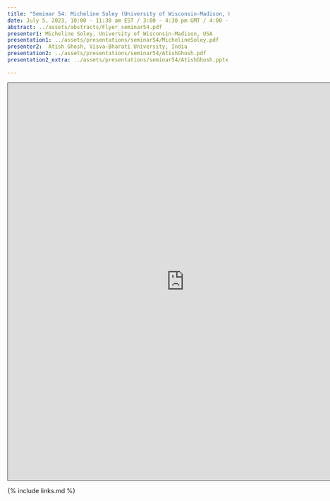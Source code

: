 ```yaml
---
title: "Seminar 54: Micheline Soley (University of Wisconsin-Madison, USA) and Atish Ghosh (Visva-Bharati University, India)"
date: July 5, 2023, 10:00 - 11:30 am EST / 3:00 - 4:30 pm GMT / 4:00 - 5:30 CET, Paris / 10:00 pm - 11:30 pm CST Beijing
abstract: ../assets/abstracts/Flyer_seminar54.pdf
presenter1: Micheline Soley, University of Wisconsin-Madison, USA
presentation1: ../assets/presentations/seminar54/MichelineSoley.pdf
presenter2:  Atish Ghosh, Visva-Bharati University, India
presentation2: ../assets/presentations/seminar54/AtishGhosh.pdf
presentation2_extra: ../assets/presentations/seminar54/AtishGhosh.pptx

---
```


<iframe src="https://ub.hosted.panopto.com/Panopto/Pages/Embed.aspx?id=f04ecd6d-5183-4a95-b3ab-b0360106b907
&autoplay=false&offerviewer=true&showtitle=true&showbrand=true&captions=false&interactivity=all" height="900" width="800"
 style="border: 1px solid #464646;" allowfullscreen allow="autoplay"></iframe>


{% include links.md %}


